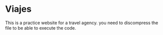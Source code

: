 # Viajes
This is a practice website for a travel agency.
you need to discompress the file to be able to execute the code.

